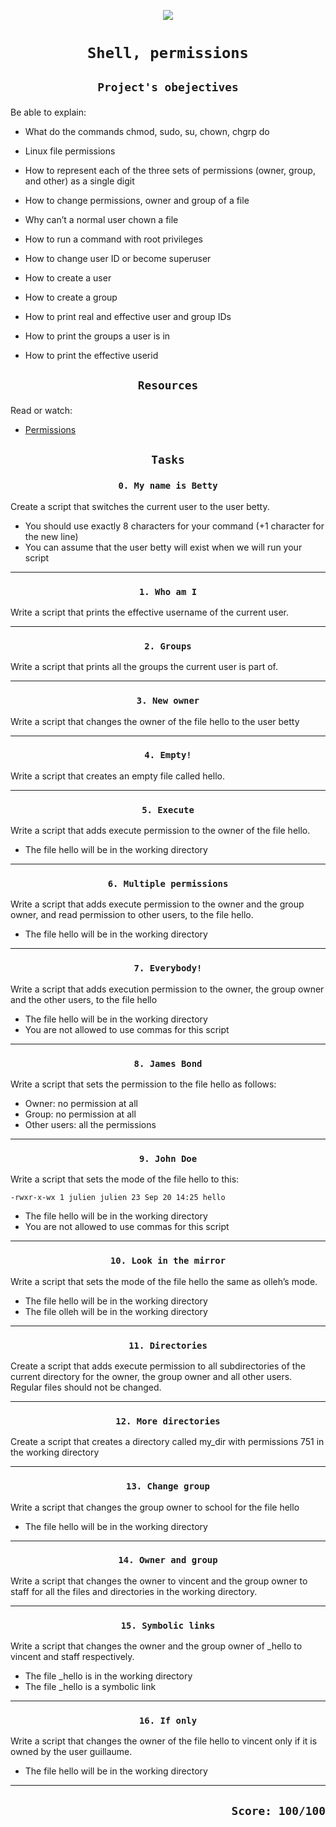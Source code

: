 <p align=center >
  <img src = "http://2.bp.blogspot.com/-TfLl-0Uus0E/VvFlb4YrV1I/AAAAAAAABmo/Zg1CfFww2eI0T0DpMv-wKzNFNsLaAOFeA/s1600/permissions-01.png" />
</p>

# <p align=center >`Shell, permissions`</p>
## <p align=center> `Project's obejectives` </p>
Be able to explain:
- What do the commands chmod, sudo, su, chown, chgrp do
- Linux file permissions
- How to represent each of the three sets of permissions (owner, group, and other) as a single digit
- How to change permissions, owner and group of a file
- Why can’t a normal user chown a file
- How to run a command with root privileges
- How to change user ID or become superuser

- How to create a user
- How to create a group
- How to print real and effective user and group IDs
- How to print the groups a user is in
- How to print the effective userid

## <p align=center >`Resources`</p>
Read or watch:
- [Permissions](https://intranet.hbtn.io/rltoken/UL7cEzRpzknNKTQ-3-zH2w)

## <p align=center>`Tasks`</p>
### <p align=center>`0. My name is Betty`</p>
Create a script that switches the current user to the user betty.

- You should use exactly 8 characters for your command (+1 character for the new line)
- You can assume that the user betty will exist when we will run your script
-------------------------------------------------
### <p align=center>`1. Who am I`</p>
Write a script that prints the effective username of the current user.

-----------------------------------------------
### <p align=center>`2. Groups`</p>
Write a script that prints all the groups the current user is part of.

-----------------------------------------------
### <p align=center>`3. New owner`</p>
Write a script that changes the owner of the file hello to the user betty

-----------------------------------------------
### <p align=center>`4. Empty!`</p>
Write a script that creates an empty file called hello.

-----------------------------------------------
### <p align=center>`5. Execute`</p>
Write a script that adds execute permission to the owner of the file hello.

- The file hello will be in the working directory
-----------------------------------------------
### <p align=center>`6. Multiple permissions`</p>
Write a script that adds execute permission to the owner and the group owner, and read permission to other users, to the file hello.

- The file hello will be in the working directory
-----------------------------------------------
### <p align=center>`7. Everybody!`</p>
Write a script that adds execution permission to the owner, the group owner and the other users, to the file hello

- The file hello will be in the working directory
- You are not allowed to use commas for this script
-----------------------------------------------
### <p align=center>`8. James Bond`</p>
Write a script that sets the permission to the file hello as follows:

- Owner: no permission at all
- Group: no permission at all
- Other users: all the permissions
-----------------------------------------------
### <p align=center>`9. John Doe`</p>
Write a script that sets the mode of the file hello to this:
```
-rwxr-x-wx 1 julien julien 23 Sep 20 14:25 hello
```
- The file hello will be in the working directory
- You are not allowed to use commas for this script

-----------------------------------------------
### <p align=center>`10. Look in the mirror`</p>
Write a script that sets the mode of the file hello the same as olleh’s mode.

- The file hello will be in the working directory
- The file olleh will be in the working directory
-----------------------------------------------
### <p align=center>`11. Directories`</p>
Create a script that adds execute permission to all subdirectories of the current directory for the owner, the group owner and all other users. Regular files should not be changed.

-----------------------------------------------
### <p align=center>`12. More directories`</p>
Create a script that creates a directory called my_dir with permissions 751 in the working directory

-----------------------------------------------
### <p align=center>`13. Change group`</p>
Write a script that changes the group owner to school for the file hello

- The file hello will be in the working directory
-----------------------------------------------
### <p align=center>`14. Owner and group`</p>
Write a script that changes the owner to vincent and the group owner to staff for all the files and directories in the working directory.

-----------------------------------------------
### <p align=center>`15. Symbolic links`</p>
Write a script that changes the owner and the group owner of _hello to vincent and staff respectively.

- The file _hello is in the working directory
- The file _hello is a symbolic link
-----------------------------------------------
### <p align=center>`16. If only`</p>
Write a script that changes the owner of the file hello to vincent only if it is owned by the user guillaume.

- The file hello will be in the working directory
-----------------------------------------------
## <p align=right>`Score: 100/100`</p>
